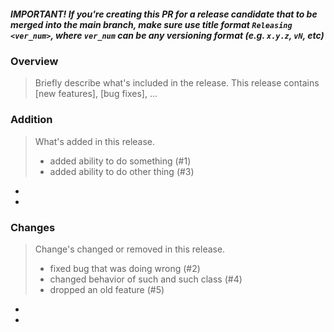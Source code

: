 ##### IMPORTANT! If you're creating this PR for a release candidate that to be merged into the main branch, make sure use title format `Releasing <ver_num>`, where `ver_num` can be any versioning format (e.g. `x.y.z`, `vN`, etc)

### Overview
> Briefly describe what's included in the release. 
> This release contains [new features], [bug fixes], ...


### Addition
> What's added in this release.
> * added ability to do something (#1)
> * added ability to do other thing (#3)
* 
*

### Changes
> Change's changed or removed in this release.
> * fixed bug that was doing wrong (#2)
> * changed behavior of such and such class (#4)
> * dropped an old feature (#5)
* 
*
